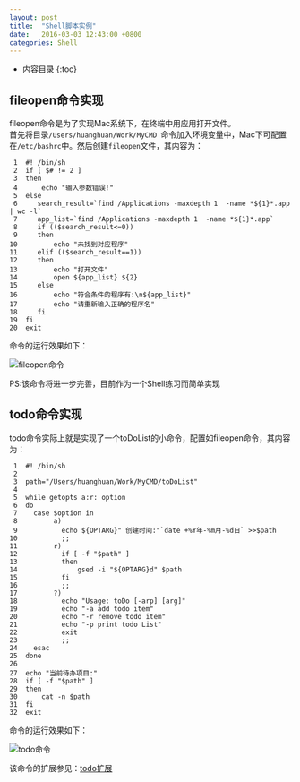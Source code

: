 ```yaml
---
layout: post
title:  "Shell脚本实例"
date:   2016-03-03 12:43:00 +0800
categories: Shell
---
```

* 内容目录
{:toc}



## fileopen命令实现

fileopen命令是为了实现Mac系统下，在终端中用应用打开文件。  
首先将目录`/Users/huanghuan/Work/MyCMD `命令加入环境变量中，Mac下可配置在`/etc/bashrc`中。然后创建`fileopen`文件，其内容为：

     1	#! /bin/sh
     2	if [ $# != 2 ]
     3	then
     4	    echo "输入参数错误!"
     5	else
     6	   search_result=`find /Applications -maxdepth 1  -name *${1}*.app | wc -l`
     7	   app_list=`find /Applications -maxdepth 1  -name *${1}*.app`
     8	   if (($search_result<=0))
     9	   then
    10	       echo "未找到对应程序"
    11	   elif (($search_result==1))
    12	   then
    13	       echo "打开文件"
    14	       open ${app_list} ${2}
    15	   else
    16	       echo "符合条件的程序有:\n${app_list}"
    17	       echo "请重新输入正确的程序名"
    18	   fi
    19	fi
    20	exit
	  
命令的运行效果如下：

![fileopen命令]({{site.baseurl}}/pics/fileopen.png)

PS:该命令将进一步完善，目前作为一个Shell练习而简单实现	  

## todo命令实现

todo命令实际上就是实现了一个toDoList的小命令，配置如fileopen命令，其内容为：

     1	#! /bin/sh
     2
     3	path="/Users/huanghuan/Work/MyCMD/toDoList"
     4
     5	while getopts a:r: option
     6	do
     7	  case $option in
     8	       a)
     9	         echo ${OPTARG}" 创建时间:"`date +%Y年-%m月-%d日` >>$path
    10	         ;;
    11	       r)
    12	         if [ -f "$path" ]
    13	         then
    14	             gsed -i "${OPTARG}d" $path
    15	         fi
    16	         ;;
    17	       ?)
    18	         echo "Usage: toDo [-arp] [arg]"
    19	         echo "-a add todo item"
    20	         echo "-r remove todo item"
    21	         echo "-p print todo List"
    22	         exit
    23	         ;;
    24	  esac
    25	done
    26
    27	echo "当前待办项目:"
    28	if [ -f "$path" ]
    29	then
    30	    cat -n $path
    31	fi
    32	exit
    
命令的运行效果如下：

![todo命令]({{site.baseurl}}/pics/todo.png)

该命令的扩展参见：[todo扩展](https://github.com/sadwxqezc/todo_cmd)